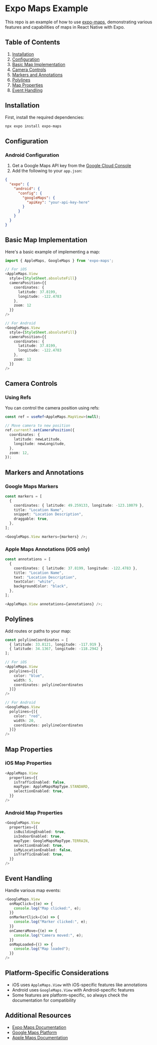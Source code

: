 # Expo Maps Example

This repo is an example of how to use [expo-maps](https://docs.expo.dev/versions/latest/sdk/maps/), demonstrating various features and capabilities of maps in React Native with Expo.

## Table of Contents

1. [Installation](#installation)
2. [Configuration](#configuration)
3. [Basic Map Implementation](#basic-map-implementation)
4. [Camera Controls](#camera-controls)
5. [Markers and Annotations](#markers-and-annotations)
6. [Polylines](#polylines)
7. [Map Properties](#map-properties)
8. [Event Handling](#event-handling)

## Installation

First, install the required dependencies:

```bash
npx expo install expo-maps
```

## Configuration

### Android Configuration

1. Get a Google Maps API key from the [Google Cloud Console](https://console.cloud.google.com/)
2. Add the following to your `app.json`:

```json
{
  "expo": {
    "android": {
      "config": {
        "googleMaps": {
          "apiKey": "your-api-key-here"
        }
      }
    }
  }
}
```

## Basic Map Implementation

Here's a basic example of implementing a map:

```typescript
import { AppleMaps, GoogleMaps } from 'expo-maps';

// For iOS
<AppleMaps.View
  style={StyleSheet.absoluteFill}
  cameraPosition={{
    coordinates: {
      latitude: 37.8199,
      longitude: -122.4783
    },
    zoom: 12
  }}
/>

// For Android
<GoogleMaps.View
  style={StyleSheet.absoluteFill}
  cameraPosition={{
    coordinates: {
      latitude: 37.8199,
      longitude: -122.4783
    },
    zoom: 12
  }}
/>
```

## Camera Controls

### Using Refs

You can control the camera position using refs:

```typescript
const ref = useRef<AppleMaps.MapView>(null);

// Move camera to new position
ref.current?.setCameraPosition({
  coordinates: {
    latitude: newLatitude,
    longitude: newLongitude,
  },
  zoom: 12,
});
```

## Markers and Annotations

### Google Maps Markers

```typescript
const markers = [
  {
    coordinates: { latitude: 49.259133, longitude: -123.10079 },
    title: "Location Name",
    snippet: "Location Description",
    draggable: true,
  },
];

<GoogleMaps.View markers={markers} />;
```

### Apple Maps Annotations (iOS only)

```typescript
const annotations = [
  {
    coordinates: { latitude: 37.8199, longitude: -122.4783 },
    title: "Location Name",
    text: "Location Description",
    textColor: "white",
    backgroundColor: "black",
  },
];

<AppleMaps.View annotations={annotations} />;
```

## Polylines

Add routes or paths to your map:

```typescript
const polylineCoordinates = [
  { latitude: 33.8121, longitude: -117.919 },
  { latitude: 34.1367, longitude: -118.2942 }
];

// For iOS
<AppleMaps.View
  polylines={[{
    color: "blue",
    width: 5,
    coordinates: polylineCoordinates
  }]}
/>

// For Android
<GoogleMaps.View
  polylines={[{
    color: "red",
    width: 20,
    coordinates: polylineCoordinates
  }]}
/>
```

## Map Properties

### iOS Map Properties

```typescript
<AppleMaps.View
  properties={{
    isTrafficEnabled: false,
    mapType: AppleMapsMapType.STANDARD,
    selectionEnabled: true,
  }}
/>
```

### Android Map Properties

```typescript
<GoogleMaps.View
  properties={{
    isBuildingEnabled: true,
    isIndoorEnabled: true,
    mapType: GoogleMapsMapType.TERRAIN,
    selectionEnabled: true,
    isMyLocationEnabled: false,
    isTrafficEnabled: true,
  }}
/>
```

## Event Handling

Handle various map events:

```typescript
<GoogleMaps.View
  onMapClick={(e) => {
    console.log("Map clicked:", e);
  }}
  onMarkerClick={(e) => {
    console.log("Marker clicked:", e);
  }}
  onCameraMove={(e) => {
    console.log("Camera moved:", e);
  }}
  onMapLoaded={() => {
    console.log("Map loaded");
  }}
/>
```

## Platform-Specific Considerations

- iOS uses `AppleMaps.View` with iOS-specific features like annotations
- Android uses `GoogleMaps.View` with Android-specific features
- Some features are platform-specific, so always check the documentation for compatibility

## Additional Resources

- [Expo Maps Documentation](https://docs.expo.dev/versions/latest/sdk/maps/)
- [Google Maps Platform](https://developers.google.com/maps)
- [Apple Maps Documentation](https://developer.apple.com/documentation/mapkit)
